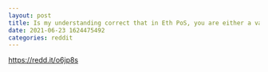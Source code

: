 ```yaml
--- 
layout: post 
title: Is my understanding correct that in Eth PoS, you are either a validator (in which case you need 32 eth) or just normal eth holder (you don’t get to participate in staking/validation)? 
date: 2021-06-23 1624475492 
categories: reddit 
--- 
```

https://redd.it/o6jp8s